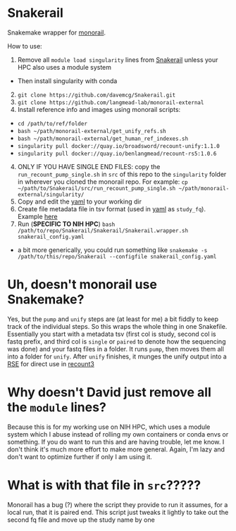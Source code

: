 # Snakerail

Snakemake wrapper for [monorail](https://github.com/langmead-lab/monorail-external).

How to use:

1. Remove all `module load singularity` lines from [Snakerail](https://github.com/davemcg/Snakerail/blob/main/Snakerail) unless your HPC also uses a module system
  - Then install singularity with conda
2. `git clone https://github.com/davemcg/Snakerail.git`
2. `git clone https://github.com/langmead-lab/monorail-external`
3. Install reference info and images using monorail scripts:
  - `cd /path/to/ref/folder`
  - `bash ~/path/monorail-external/get_unify_refs.sh`
  - `bash ~/path/monorail-external/get_human_ref_indexes.sh`
  - `singularity pull docker://quay.io/broadsword/recount-unify:1.1.0`
  - `singularity pull docker://quay.io/benlangmead/recount-rs5:1.0.6`
4. ONLY IF YOU HAVE SINGLE END FILES: copy the `run_recount_pump_single.sh` in `src` of this repo to the `singularity` folder in wherever you cloned the monorail repo. For example: `cp ~/path/to/Snakerail/src/run_recount_pump_single.sh ~/path/monorail-external/singularity/`
5. Copy and edit the [yaml](https://github.com/davemcg/Snakerail/blob/main/snakerail_config.yaml) to your working dir
6. Create file metadata file in tsv format (used in [yaml](https://github.com/davemcg/Snakerail/blob/main/snakerail_config.yaml) as `study_fq`). Example [here](https://github.com/davemcg/Snakerail/blob/main/study_fq.tsv)
7. Run (**SPECIFIC TO NIH HPC**) `bash /path/to/repo/Snakerail/Snakerail/Snakerail.wrapper.sh snakerail_config.yaml`
  - a bit more generically, you could run something like `snakemake -s /path/to/this/repo/Snakerail --configfile snakerail_config.yaml`


# Uh, doesn't monorail use Snakemake?

Yes, but the `pump` and `unify` steps are (at least for me) a bit fiddly to keep track of the individual steps. So this wraps the whole thing in one Snakefile. Essentially you start with a metadata tsv (first col is study, second col is fastq prefix, and third col is `single` or `paired` to denote how the sequencing was done) and your fastq files in a folder. It runs `pump`, then moves them all into a folder for `unify`. After `unify` finishes, it munges the unify output into a [RSE](https://www.rdocumentation.org/packages/SummarizedExperiment/versions/1.2.3/topics/RangedSummarizedExperiment-class) for direct use in [recount3](https://bioconductor.org/packages/release/bioc/html/recount3.html)

# Why doesn't David just remove all the `module` lines?

Because this is for my working use on NIH HPC, which uses a module system which I abuse instead of rolling my own containers or conda envs or something. If you do want to run this and are having trouble, let me know. I don't think it's much more effort to make more general. Again, I'm lazy and don't want to optimize further if only I am using it. 

# What is with that file in `src`?????

Monorail has a bug (?) where the script they provide to run it assumes, for a local run, that it is paired end. This script just tweaks it lightly to take out the second fq file and move up the study name by one
